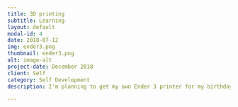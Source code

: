 ```yaml
---
title: 3D printing
subtitle: Learning
layout: default
modal-id: 4
date: 2018-07-12
img: ender3.png
thumbnail: ender3.png
alt: image-alt
project-date: December 2018
client: Self
category: Self Development
description: I'm planning to get my own Ender 3 printer for my birthday in April 2019. I will be using it for prototyping and manufacturing my own designs.

---
```

